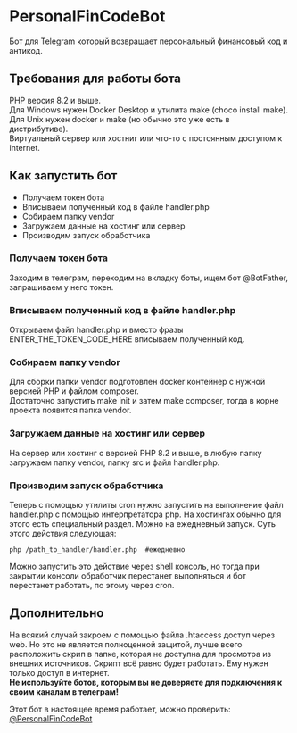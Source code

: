 # PersonalFinCodeBot
Бот для Telegram который возвращает персональный финансовый код и антикод.

## Требования для работы бота
PHP версия 8.2 и выше.  
Для Windows нужен Docker Desktop и утилита make (choco install make).  
Для Unix нужен docker и make (но обычно это уже есть в дистрибутиве).  
Виртуальный сервер или хостниг или что-то с постоянным доступом к internet.

## Как запустить бот
- Получаем токен бота
- Вписываем полученный код в файле handler.php
- Собираем папку vendor
- Загружаем данные на хостинг или сервер
- Производим запуск обработчика

### Получаем токен бота
Заходим в телеграм, переходим на вкладку боты, ищем бот @BotFather, запрашиваем у него токен.

### Вписываем полученный код в файле handler.php
Открываем файл handler.php и вместо фразы ENTER_THE_TOKEN_CODE_HERE вписываем полученный код.

### Собираем папку vendor
Для сборки папки vendor подготовлен docker контейнер с нужной версией PHP и файлом composer.  
Достаточно запустить make init и затем make composer, тогда в корне проекта появится папка vendor.  

### Загружаем данные на хостинг или сервер
На сервер или хостинг с версией PHP 8.2 и выше, в любую папку загружаем папку vendor, папку src и файл handler.php.

### Производим запуск обработчика
Теперь с помощью утилиты cron нужно запустить на выполнение файл handler.php с помощью интерпретатора php. На хостингах обычно для этого есть специальный раздел. Можно на ежедневный запуск. Суть этого действия следующая: 
```shell
php /path_to_handler/handler.php  #ежедневно
```
Можно запустить это действие через shell консоль, но тогда при закрытии консоли обработчик перестанет выполняться и бот перестанет работать, по этому через cron. 

## Дополнительно
На всякий случай закроем с помощью файла .htaccess доступ через web. Но это не является полноценной защитой, лучше всего расположить скрип в папке, которая не доступна для просмотра из внешних источников. Скрипт всё равно будет работать. Ему нужен только доступ в интернет.  
**Не используйте ботов, которым вы не доверяете для подключения к своим каналам в телеграм!**  

Этот бот в настоящее время работает, можно проверить:   [@PersonalFinCodeBot](https://t.me/PersonalFinCodeBot)